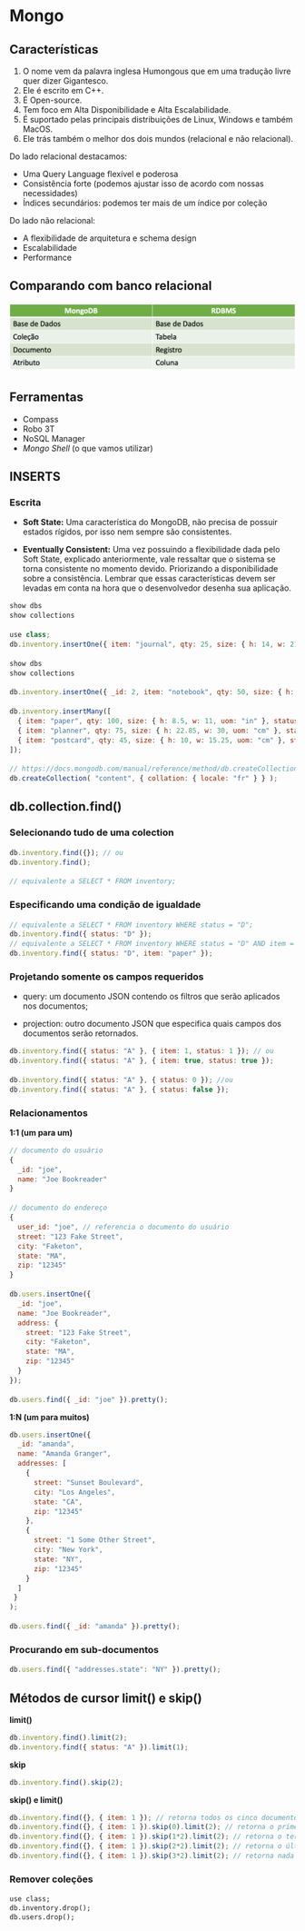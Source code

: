 # Mongo

## Características

1. O nome vem da palavra inglesa Humongous que em uma tradução livre quer dizer Gigantesco.
2. Ele é escrito em C++.
3. É Open-source.
4. Tem foco em Alta Disponibilidade e Alta Escalabilidade.
5. É suportado pelas principais distribuições de Linux, Windows e também MacOS.
6. Ele trás também o melhor dos dois mundos (relacional e não relacional).

Do lado relacional destacamos:

* Uma Query Language flexível e poderosa
* Consistência forte (podemos ajustar isso de acordo com nossas necessidades)
* Índices secundários: podemos ter mais de um índice por coleção

Do lado não relacional:

* A flexibilidade de arquitetura e schema design
* Escalabilidade
* Performance

## Comparando com banco relacional

![](imgs/terminology.png)

## Ferramentas

* Compass
* Robo 3T
* NoSQL Manager
* *Mongo Shell* (o que vamos utilizar)

## INSERTS

### Escrita

* **Soft State:**  Uma característica do MongoDB, não precisa de possuir estados rígidos, por isso nem sempre são consistentes.

* **Eventually Consistent:** Uma vez possuindo a flexibilidade dada pelo Soft State, explicado anteriormente, vale ressaltar que o sistema se torna consistente no momento devido. Priorizando a disponibilidade sobre a consistência. Lembrar que essas características devem ser levadas em conta na hora que o desenvolvedor desenha sua aplicação.

```js
show dbs
show collections

use class;
db.inventory.insertOne({ item: "journal", qty: 25, size: { h: 14, w: 21, uom: "cm" }, status: "A" })

show dbs
show collections

db.inventory.insertOne({ _id: 2, item: "notebook", qty: 50, size: { h: 8.5, w: 11, uom: "in" }, status: "A" })

db.inventory.insertMany([
  { item: "paper", qty: 100, size: { h: 8.5, w: 11, uom: "in" }, status: "D" },
  { item: "planner", qty: 75, size: { h: 22.85, w: 30, uom: "cm" }, status: "D" },
  { item: "postcard", qty: 45, size: { h: 10, w: 15.25, uom: "cm" }, status: "A" }
]);

// https://docs.mongodb.com/manual/reference/method/db.createCollection/#db.createCollection
db.createCollection( "content", { collation: { locale: "fr" } } );
```

## db.collection.find()

### Selecionando tudo de uma colection

```js
db.inventory.find({}); // ou
db.inventory.find();

// equivalente a SELECT * FROM inventory;
```

### Especificando uma condição de igualdade

```js
// equivalente a SELECT * FROM inventory WHERE status = "D";
db.inventory.find({ status: "D" }); 
// equivalente a SELECT * FROM inventory WHERE status = "D" AND item = "paper";
db.inventory.find({ status: "D", item: "paper" });
```

### Projetando somente os campos requeridos

* query: um documento JSON contendo os filtros que serão aplicados nos documentos;

* projection: outro documento JSON que especifica quais campos dos documentos serão retornados.

```js
db.inventory.find({ status: "A" }, { item: 1, status: 1 }); // ou
db.inventory.find({ status: "A" }, { item: true, status: true });

db.inventory.find({ status: "A" }, { status: 0 }); //ou
db.inventory.find({ status: "A" }, { status: false });
```

### Relacionamentos

**1:1 (um para um)**
```js
// documento do usuário
{
  _id: "joe",
  name: "Joe Bookreader"
}

// documento do endereço
{
  user_id: "joe", // referencia o documento do usuário
  street: "123 Fake Street",
  city: "Faketon",
  state: "MA",
  zip: "12345"
}

db.users.insertOne({
  _id: "joe",
  name: "Joe Bookreader",
  address: {
    street: "123 Fake Street",
    city: "Faketon",
    state: "MA",
    zip: "12345"
  }
});

db.users.find({ _id: "joe" }).pretty();
```

**1:N (um para muitos)**

```js
db.users.insertOne({
  _id: "amanda",
  name: "Amanda Granger",
  addresses: [
    {
      street: "Sunset Boulevard",
      city: "Los Angeles",
      state: "CA",
      zip: "12345"
    },
    {
      street: "1 Some Other Street",
      city: "New York",
      state: "NY",
      zip: "12345"
    }
  ]
 }
);

db.users.find({ _id: "amanda" }).pretty();
```

### Procurando em sub-documentos

```js
db.users.find({ "addresses.state": "NY" }).pretty();
```

## Métodos de cursor limit() e skip()

**limit()**

```js
db.inventory.find().limit(2);
db.inventory.find({ status: "A" }).limit(1);
```

**skip**
```js
db.inventory.find().skip(2);
```

**skip() e limit()**
```js
db.inventory.find({}, { item: 1 }); // retorna todos os cinco documentos
db.inventory.find({}, { item: 1 }).skip(0).limit(2); // retorna o primeiro e segundo documentos
db.inventory.find({}, { item: 1 }).skip(1*2).limit(2); // retorna o terceiro e quarto documentos
db.inventory.find({}, { item: 1 }).skip(2*2).limit(2); // retorna o último elemento
db.inventory.find({}, { item: 1 }).skip(3*2).limit(2); // retorna nada
```

### Remover coleções

```
use class;
db.inventory.drop();
db.users.drop();
```


